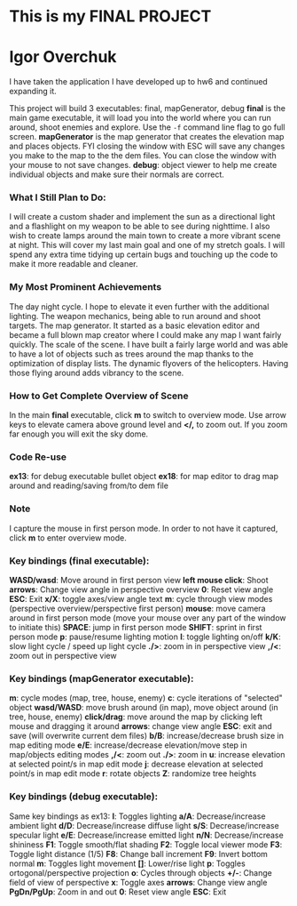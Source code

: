 # This is my FINAL PROJECT

# Igor Overchuk

I have taken the application I have developed up to hw6 and continued expanding it.

This project will build 3 executables: final, mapGenerator, debug
**final** is the main game executable, it will load you into the world where you can run around, shoot enemies and explore. Use the `-f` command line flag to go full screen.
**mapGenerator** is the map generator that creates the elevation map and places objects. FYI closing the window with ESC will save any changes you make to the map to the the dem files. You can close the window with your mouse to not save changes.
**debug**: object viewer to help me create individual objects and make sure their normals are correct.

### What I Still Plan to Do:
I will create a custom shader and implement the sun as a directional light and a flashlight on my weapon to be able to see during nighttime. I also wish to create lamps around the main town to create a more vibrant scene at night. This will cover my last main goal and one of my stretch goals. I will spend any extra time tidying up certain bugs and touching up the code to make it more readable and cleaner.

### My Most Prominent Achievements
The day night cycle. I hope to elevate it even further with the additional lighting.
The weapon mechanics, being able to run around and shoot targets.
The map generator. It started as a basic elevation editor and became a full blown map creator where I could make any map I want fairly quickly.
The scale of the scene. I have built a fairly large world and was able to have a lot of objects such as trees around the map thanks to the optimization of display lists.
The dynamic flyovers of the helicopters. Having those flying around adds vibrancy to the scene.

### How to Get Complete Overview of Scene
In the main **final** executable, click **m** to switch to overview mode. Use arrow keys to elevate camera above ground level and **</,** to zoom out. If you zoom far enough you will exit the sky dome.

### Code Re-use
**ex13**: for debug executable bullet object
**ex18**: for map editor to drag map around and reading/saving from/to dem file

### Note
I capture the mouse in first person mode. In order to not have it captured, click **m** to enter overview mode.

### Key bindings (final executable):
**WASD/wasd**: Move around in first person view
**left mouse click**: Shoot
**arrows**: Change view angle in perspective overview
**0**: Reset view angle
**ESC**: Exit
**x/X**: toggle axes/view angle text
**m**: cycle through view modes (perspective overview/perspective first person)
**mouse**: move camera around in first person mode (move your mouse over any part of the window to initiate this)
**SPACE**: jump in first person mode
**SHIFT**: sprint in first person mode
**p**: pause/resume lighting motion
**l**: toggle lighting on/off
**k/K**: slow light cycle / speed up light cycle
**./>**: zoom in in perspective view
**,/<**: zoom out in perspective view

### Key bindings (mapGenerator executable):
**m**: cycle modes (map, tree, house, enemy)
**c**: cycle iterations of "selected" object
**wasd/WASD**: move brush around (in map), move object around (in tree, house, enemy)
**click/drag**: move around the map by clicking left mouse and dragging it around
**arrows**: change view angle
**ESC**: exit and save (will overwrite current dem files)
**b/B**: increase/decrease brush size in map editing mode
**e/E**: increase/decrease elevation/move step in map/objects editing modes
**,/<**: zoom out
**./>**: zoom in
**u**: increase elevation at selected point/s in map edit mode
**j**: decrease elevation at selected point/s in map edit mode
**r**: rotate objects
**Z**: randomize tree heights

### Key bindings (debug executable):
Same key bindings as ex13:
**l**: Toggles lighting
**a/A**: Decrease/increase ambient light
**d/D**: Decrease/increase diffuse light
**s/S**: Decrease/increase specular light
**e/E**: Decrease/increase emitted light
**n/N**: Decrease/increase shininess
**F1**: Toggle smooth/flat shading
**F2**: Toggle local viewer mode
**F3**: Toggle light distance (1/5)
**F8**: Change ball increment
**F9**: Invert bottom normal
**m**: Toggles light movement
**[]**: Lower/rise light
**p**: Toggles ortogonal/perspective projection
**o**: Cycles through objects
**+/-**: Change field of view of perspective
**x**:  Toggle axes
**arrows**: Change view angle
**PgDn/PgUp**: Zoom in and out
**0**: Reset view angle
**ESC**: Exit
